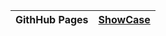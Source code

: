 
| **GithHub Pages** | [ShowCase](https://goldlexx.github.io/showcase/) |
| ----------------- | -------------------------------------------------------------------- |




